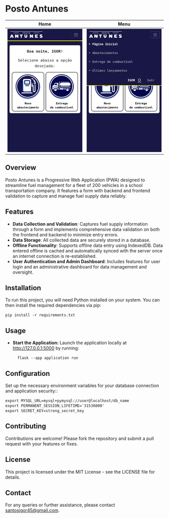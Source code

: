 # Posto Antunes

<table width="100%">
  <thead>
    <tr>
      <th width="50%">Home</th>
      <th width="50%">Menu</th>
    </tr>
  </thead>
  <tbody>
    <tr>
      <td width="50%"><img alt="Homa page" src="/art/screenshot-1.png" /></td>
      <td width="50%"><img alt="Menu" src="/art/screenshot-2.png" /></td>
    </tr>
  </tbody>
</table>

## Overview
Posto Antunes is a Progressive Web Application (PWA) designed to streamline fuel management for a fleet of 200 vehicles in a school transportation company. It features a form with backend and frontend validation to capture and manage fuel supply data reliably.

## Features
- **Data Collection and Validation**: Captures fuel supply information through a form and implements comprehensive data validation on both the frontend and backend to minimize entry errors.
- **Data Storage**: All collected data are securely stored in a database.
- **Offline Functionality**: Supports offline data entry using IndexedDB. Data entered offline is cached and automatically synced with the server once an internet connection is re-established.
- **User Authentication and Admin Dashboard**: Includes features for user login and an administrative dashboard for data management and oversight.

## Installation
To run this project, you will need Python installed on your system. You can then install the required dependencies via pip:

    pip install -r requirements.txt

## Usage
- **Start the Application:** Launch the application locally at http://127.0.0.1:5000 by running:

        flask --app application run

## Configuration
Set up the necessary environment variables for your database connection and application security::
    
    export MYSQL_URL=mysql+pymysql://user@localhost/db_name
    export PERMANENT_SESSION_LIFETIME='31536000'
    export SECRET_KEY=strong_secret_key

## Contributing
Contributions are welcome! Please fork the repository and submit a pull request with your features or fixes.

## License
This project is licensed under the MIT License - see the LICENSE file for details.

## Contact
For any queries or further assistance, please contact santosigor45@gmail.com.
